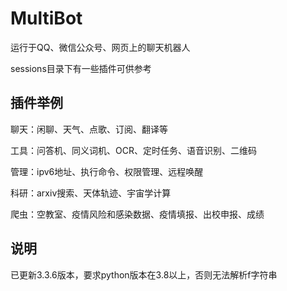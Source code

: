 # MultiBot

运行于QQ、微信公众号、网页上的聊天机器人

sessions目录下有一些插件可供参考

## 插件举例

聊天：闲聊、天气、点歌、订阅、翻译等

工具：问答机、同义词机、OCR、定时任务、语音识别、二维码

管理：ipv6地址、执行命令、权限管理、远程唤醒

科研：arxiv搜索、天体轨迹、宇宙学计算

爬虫：空教室、疫情风险和感染数据、疫情填报、出校申报、成绩

## 说明

已更新3.3.6版本，要求python版本在3.8以上，否则无法解析f字符串

